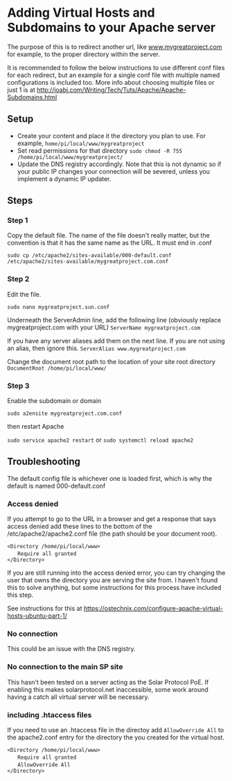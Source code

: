 # Adding Virtual Hosts and Subdomains to your Apache server

The purpose of this is to redirect another url, like www.mygreatproject.com for example, to the proper directory within the server.

It is recommended to follow the below instructions to use different conf files for each redirect, but an example for a single conf file with multiple named configurations is included too. More info about choosing multiple files or just 1 is at http://joabj.com/Writing/Tech/Tuts/Apache/Apache-Subdomains.html

## Setup

* Create your content and place it the directory you plan to use. For example, `home/pi/local/www/mygreatproject`
* Set read permissions for that directory `sudo chmod -R 755 /home/pi/local/www/mygreatproject/`
* Update the DNS registry accordingly. Note that this is not dynamic so if your public IP changes your connection will be severed, unless you implement a dynamic IP updater.

## Steps

### Step 1

Copy the default file. The name of the file doesn't really matter, but the convention is that it has the same name as the URL. It must end in .conf

`sudo cp /etc/apache2/sites-available/000-default.conf /etc/apache2/sites-available/mygreatproject.com.conf`

### Step 2

Edit the file. 

`sudo nano mygreatproject.sun.conf`

Underneath the ServerAdmin line, add the following line (obviously replace mygreatproject.com with your URL)
`ServerName mygreatproject.com`

If you have any server aliases add them on the next line. If you are not using an alias, then ignore this. `ServerAlias www.mygreatproject.com`

Change the document root path to the location of your site root directory
`DocumentRoot /home/pi/local/www/`

### Step 3

Enable the subdomain or domain

`sudo a2ensite mygreatproject.com.conf`

then restart Apache

`sudo service apache2 restart` or `sudo systemctl reload apache2`

## Troubleshooting

The default config file is whichever one is loaded first, which is why the default is named 000-default.conf

### Access denied

If you attempt to go to the URL in a browser and get a response that says access denied add these lines to the bottom of the /etc/apache2/apache2.conf file (the path should be your document root).

`<Directory /home/pi/local/www>`<br>
&nbsp;&nbsp;&nbsp;&nbsp;&nbsp;&nbsp;`Require all granted`<br>
`</Directory>`

If you are still running into the access denied error, you can try changing the user that owns the directory you are serving the site from. I haven't found this to solve anything, but some instructions for this process have included this step.

See instructions for this at https://ostechnix.com/configure-apache-virtual-hosts-ubuntu-part-1/

### No connection

This could be an issue with the DNS registry.

### No connection to the main SP site

This hasn't been tested on a server acting as the Solar Protocol PoE. If enabling this makes solarprotocol.net inaccessible, some work around having a catch all virtual server will be necessary.

### including .htaccess files

If you need to use an .htaccess file in the directoy add `AllowOverride All` to the apache2.conf entry for the directory the you created for the virtual host.

`<Directory /home/pi/local/www>`<br>
&nbsp;&nbsp;&nbsp;&nbsp;&nbsp;&nbsp;`Require all granted`<br>
&nbsp;&nbsp;&nbsp;&nbsp;&nbsp;&nbsp;`AllowOverride All`<br>
`</Directory>`